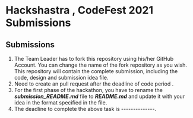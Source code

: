 # Hackshastra , CodeFest 2021 Submissions

## Submissions
1. The Team Leader has to fork this repository using his/her GitHub Account. You can change the name of the fork repository as you wish. This repository will contain the complete submission, including the code, design and submission idea file.
2. Need to create an pull request after the deadline of code period .
3. For the first phase of the hackathon, you have to rename the ***submission_README.md*** file to ***README.md*** and update it with your idea in the format specified in the file.
4. The deadline to complete the above task is --------------.
